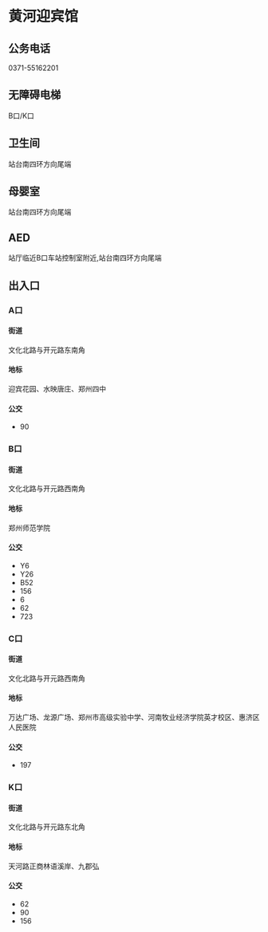 # 黄河迎宾馆

## 公务电话

0371-55162201

## 无障碍电梯

B口/K口

## 卫生间

站台南四环方向尾端

## 母婴室

站台南四环方向尾端

## AED

站厅临近B口车站控制室附近,站台南四环方向尾端

## 出入口

### A口

#### 街道

文化北路与开元路东南角

#### 地标

迎宾花园、水映唐庄、郑州四中

#### 公交

- 90

### B口

#### 街道

文化北路与开元路西南角

#### 地标

郑州师范学院

#### 公交

- Y6
- Y26
- B52
- 156
- 6
- 62
- 723

### C口

#### 街道

文化北路与开元路西南角

#### 地标

万达广场、龙源广场、郑州市高级实验中学、河南牧业经济学院英才校区、惠济区人民医院

#### 公交

- 197

### K口

#### 街道

文化北路与开元路东北角

#### 地标

天河路正商林语溪岸、九郡弘

#### 公交

- 62
- 90
- 156

